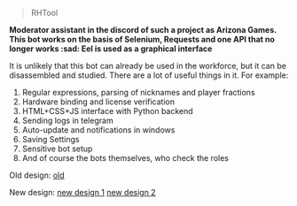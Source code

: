> RHTool

**Moderator  assistant in the discord of such a project as Arizona Games. This bot works on the basis of Selenium, Requests and one API that no longer works :sad: Eel is used as a graphical interface**

It is unlikely that this bot can already be used in the workforce, but it can be disassembled and studied. There are a lot of useful things in it. For example: 

 1. Regular expressions, parsing of nicknames and player fractions
 2. Hardware binding and license verification
 3. HTML+CSS+JS interface with Python backend
 4. Sending logs in telegram
 5. Auto-update and notifications in windows
 6. Saving Settings
 7. Sensitive bot setup
 8. And of course the bots themselves, who check the roles

Old design:
[old](https://i.imgur.com/brqQutX.png)

New design:
[new design 1](https://i.imgur.com/xMaWk6v.png)
[new design 2](https://i.imgur.com/NXKSXL3.png)
